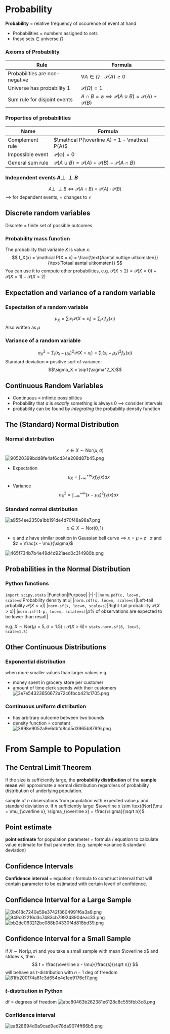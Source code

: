 # Probability
**Probability** = relative frequency of occurence of event at hand
- Probabilities = numbers assigned to sets
- these sets $\in$ universe $\Omega$

### Axioms of Probability
|Rule|Formula|
|-|-|
|Probabilities are non-negative|$\forall A \in \Omega: \mathcal P(A) \ge 0$|
|Universe has probability 1|$\mathcal P(\Omega) = 1$|
|Sum rule for disjoint events|$A \cap B = \varnothing \implies \mathcal P(A \cup B) = \mathcal P(A) + \mathcal P(B)$|
### Properties of probabilities
|Name|Formula|
|-|-|
|Complement rule|$\mathcal P(\overline A) = 1 - \mathcal P(A)$|
|Impossible event|$\mathcal P(\varnothing) = 0$|
|General sum rule|$\mathcal P(A \cup B) = \mathcal P(A)+\mathcal P(B) - \mathcal P(A \cap B)$|
### Independent events $A \perp\!\!\!\perp B$
$$
A \perp\!\!\!\perp B \iff \mathcal P(A\cap B) = \mathcal P(A) \cdot \mathcal P(B)
$$
$\implies$ for dependent events, $=$ changes to $\ne$
## Discrete random variables
Discrete = finite set of possible outcomes
### Probability mass function
The probability that variable $X$ is value $x$.
$$
f_X(x) = \mathcal P(X = x) = \frac{\text{Aantal nuttige uitkomsten}}{\text{Totaal aantal uitkomsten}}
$$
You can use it to compute other probabilities, e.g. $\mathcal P(X\le 2) = \mathcal P(X=0) + \mathcal P(X=1) + \mathcal P(X=2)$
## Expectation and variance of a random variable
### Expectation of a random variable
$$
\mu_X = \sum_i x_i \mathcal P(X=x_i) = \sum_i x_i f_X(x_i)
$$
Also written as $\mu$
### Variance of a random variable
$$
\sigma^2_X = \sum_i \left( x_i  - \mu_X\right)^2 \mathcal P(X=x_i) = \sum_i \left( x_i  - \mu_X\right)^2 f_X(x_i)
$$
Standard deviation = positive sqrt of variance:
$$\sigma_X = \sqrt{\sigma^2_X}$$
## Continuous Random Variables
- Continuous = infinite possibilities
- Probability that $a$ is *exactly* something is always $0$
  $\implies$ consider intervals
- probability can be found by *integrating* the probability density function
## The (Standard) Normal Distribution
### Normal distribution
$$x \in X \sim \text{Nor}(\mu, \sigma)$$
![90520399bdd8fe4af6cd34e208d87b45.png](../../_resources/90520399bdd8fe4af6cd34e208d87b45.png)
- Expectation
$$
\mu_X = \int_{-\infty}^{+\infty}x f_X(x)dx
$$
- Variance
$$
\sigma_X^2 = \int_{-\infty}^{+\infty} \left(x-\mu_X\right)^2 f_X(x)dx
$$
### Standard normal distribution
![a9554ee2350a1bb191de4d70f48a98a7.png](../../_resources/a9554ee2350a1bb191de4d70f48a98a7.png)
$$x \in X \sim \text{Nor}(0, 1)$$
- $x$ and $z$ have similar position in Gaussian bell curve
  $\implies$ $x = \mu + z \cdot \sigma$ and $z = \frac{x - \mu}{\sigma}$
  

![465f734b7b4e49d4d921aed0c314980b.png](../../_resources/465f734b7b4e49d4d921aed0c314980b.png)
## Probabilities in the Normal Distribution
### Python functions
`import scipy.stats`
|Function|Purpose|
|-|-|
|`norm.pdf(c, loc=m, scale=s`|Probability density at `x`|
|`norm.cdf(x, loc=m, scale=s)`|Left-tail prbability $\mathcal P(X<x)$|
|`norm.sf(x, loc=m, scale=s)`|Right-tail probability $\mathcal P(X>x)$|
|`norm.isf(1-p, loc=m, sclale=s)`|$p\%$ of observations are expected to be lower than result|

e.g. $X \sim \text{Nor}(\mu = 5, \sigma = 1.5): \mathcal P(X>6) =$ `stats.norm.sf(6, loc=5, scale=1.5)`
## Other Continuous Distributions
### Exponential distribution
when more smaller values than larger values
e.g.
- money spent in grocery store per customer
- amount of time clerk spends with their customers
![3e7e54323656672a72c6fbcb421c1705.png](../../_resources/3e7e54323656672a72c6fbcb421c1705.png)
### Continuous uniform distribution
- has arbitrary outcome between two bounds
- density function = constant
  ![3998e9052a9e6dbfd8cd5d3965b879f6.png](../../_resources/3998e9052a9e6dbfd8cd5d3965b879f6.png)
# From Sample to Population
## The Central Limit Theorem
If the size is sufficiently large, the **probability distribution** of the **sample mean** will approximate a normal distribution regardless of probability distribution of underlying population.

sample of $n$ observations from population with expected value $\mu$ and standard deviation $\sigma$. If $n$ sufficiently large:
$\overline x \sim \text{Nor}(\mu = \mu_{\overline x}, \sigma_{\overline x} = \frac{\sigma}{\sqrt n})$
## Point estimate
**point estimate** for population parameter = formula / equation to calculate value estimate for that parameter. (e.g. sample variance & standard deviation)
## Confidence Intervals
**Confidence interval** = equation / formula to construct interval that will contain parameter to be estimated with certain leverl of confidence.
## Confidence Interval for a Large Sample
![0b618c7240e59e3742f3604991f6a3a9.png](../../_resources/0b618c7240e59e3742f3604991f6a3a9.png)
![949c02216d3c7483cb799248904eac33.png](../../_resources/949c02216d3c7483cb799248904eac33.png)
![bb2de063212bc088b04330f4d818bd39.png](../../_resources/bb2de063212bc088b04330f4d818bd39.png)
## Confidence Interval for a Small Sample
if $X \sim \text{Nor}(\mu, \sigma)$ and you take a small sample with mean $\overline x$ and stddev $s$, then
$$
t = \frac{\overline x - \mu}{\frac{s}{\sqrt n}}
$$
will behave as $t$-distribution with $n-1$ deg of freedom
![61fb200f74a61c3d654e4e1ee9176cf7.png](../../_resources/61fb200f74a61c3d654e4e1ee9176cf7.png)
### $t$-distrbution in Python
df = degrees of freedom
![abc80463b262381e6128c8c555fbb3c8.png](../../_resources/abc80463b262381e6128c8c555fbb3c8.png)
### Confidence interval
![ea828694d9a9cad9ed78da9074ff66b5.png](../../_resources/ea828694d9a9cad9ed78da9074ff66b5.png)
